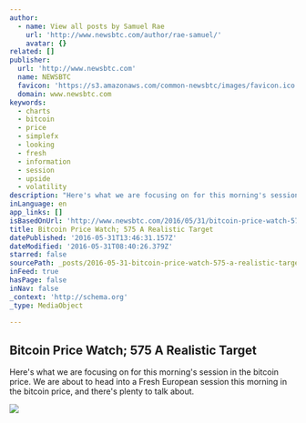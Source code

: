 ```yaml
---
author:
  - name: View all posts by Samuel Rae
    url: 'http://www.newsbtc.com/author/rae-samuel/'
    avatar: {}
related: []
publisher:
  url: 'http://www.newsbtc.com'
  name: NEWSBTC
  favicon: 'https://s3.amazonaws.com/common-newsbtc/images/favicon.ico'
  domain: www.newsbtc.com
keywords:
  - charts
  - bitcoin
  - price
  - simplefx
  - looking
  - fresh
  - information
  - session
  - upside
  - volatility
description: "Here's what we are focusing on for this morning's session in the bitcoin price. We are about to head into a Fresh European session this morning in the bitcoin price, and there's plenty to talk about."
inLanguage: en
app_links: []
isBasedOnUrl: 'http://www.newsbtc.com/2016/05/31/bitcoin-price-watch-575-a-realistic-target/'
title: Bitcoin Price Watch; 575 A Realistic Target
datePublished: '2016-05-31T13:46:31.157Z'
dateModified: '2016-05-31T08:40:26.379Z'
starred: false
sourcePath: _posts/2016-05-31-bitcoin-price-watch-575-a-realistic-target.md
inFeed: true
hasPage: false
inNav: false
_context: 'http://schema.org'
_type: MediaObject

---
```

<article style=""><h1>Bitcoin Price Watch; 575 A Realistic Target</h1><p>Here's what we are focusing on for this morning's session in the bitcoin price. We are about to head into a Fresh European session this morning in the bitcoin price, and there's plenty to talk about.</p><img src="http://s3.amazonaws.com/main-newsbtc-images/2016/05/31085345/Screen-Shot-2016-05-31-at-09.41.27.png" /></article>